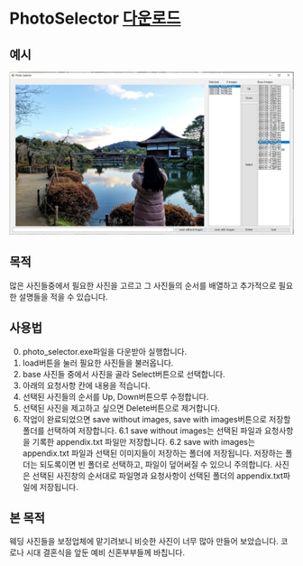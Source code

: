 # PhotoSelector [다운로드](https://github.com/BKLim87/PhotoSelector/raw/main/photo_selector.zip)
## 예시
![Example Screenshot](./capture.JPG)
## 목적

 많은 사진들중에서 필요한 사진을 고르고 그 사진들의 순서를 배열하고 추가적으로 필요한 설명들을 적을 수 있습니다. 
## 사용법
 0. photo_selector.exe파일을 다운받아 실행합니다.
 1. load버튼을 눌러 필요한 사진들을 불러옵니다. 
 2. base 사진들 중에서 사진을 골라 Select버튼으로 선택합니다. 
 3. 아래의 요청사항 칸에 내용을 적습니다. 
 4. 선택된 사진들의 순서를 Up, Down버튼으루 수정합니다.
 5. 선택된 사진을 제고하고 싶으면 Delete버튼으로 제거합니다. 
 6. 작업이 완료되었으면 save without images, save with images버튼으로 저장할 폴더를 선택하여 저장합니다.
 6.1 save without images는 선택된 파일과 요청사항을 기록한 appendix.txt 파일만 저장합니다. 
 6.2 save with images는 appendix.txt 파일과 선택된 이미지들이 저장하는 폴더에 저장됩니다. 
 저장하는 폴더는 되도록이면 빈 폴더로 선택하고, 파일이 덮어써질 수 있으니 주의합니다. 
 사진은 선택된 사진창의 순서대로 파일명과 요청사항이 선택된 폴더의 appendix.txt파일에 저장됩니다. 
## 본 목적

 웨딩 사진들을 보정업체에 맡기려보니 비슷한 사진이 너무 많아 만들어 보았습니다. 코로나 시대 결혼식을 앞둔 예비 신혼부부들께 바칩니다.
